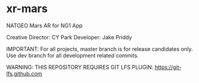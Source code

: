 # xr-mars
NATGEO Mars AR for NG1 App

Creative Director: CY Park
Developer: Jake Priddy

IMPORTANT: For all projects, master branch is for release candidates only. Use dev branch for all development related commits.


WARNING: THIS REPOSITORY REQUIRES GIT LFS PLUGIN: https://git-lfs.github.com
